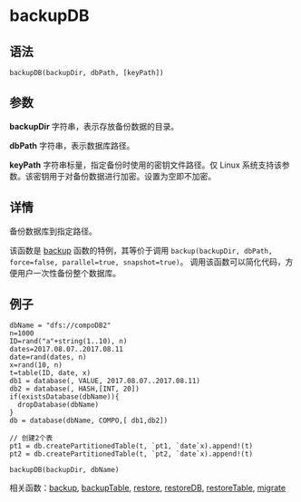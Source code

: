 # backupDB

## 语法

`backupDB(backupDir, dbPath, [keyPath])`

## 参数

**backupDir** 字符串，表示存放备份数据的目录。

**dbPath** 字符串，表示数据库路径。

**keyPath** 字符串标量，指定备份时使用的密钥文件路径。仅 Linux 系统支持该参数。该密钥用于对备份数据进行加密。设置为空即不加密。

## 详情

备份数据库到指定路径。

该函数是 [backup](backup.html) 函数的特例，其等价于调用
`backup(backupDir, dbPath, force=false, parallel=true,
snapshot=true)`。 调用该函数可以简化代码，方便用户一次性备份整个数据库。

## 例子

```
dbName = "dfs://compoDB2"
n=1000
ID=rand("a"+string(1..10), n)
dates=2017.08.07..2017.08.11
date=rand(dates, n)
x=rand(10, n)
t=table(ID, date, x)
db1 = database(, VALUE, 2017.08.07..2017.08.11)
db2 = database(, HASH,[INT, 20])
if(existsDatabase(dbName)){
  dropDatabase(dbName)
}
db = database(dbName, COMPO,[ db1,db2])

// 创建2个表
pt1 = db.createPartitionedTable(t, `pt1, `date`x).append!(t)
pt2 = db.createPartitionedTable(t, `pt2, `date`x).append!(t)

backupDB(backupDir, dbName)
```

相关函数：[backup](backup.html), [backupTable](backupTable.html), [restore](../r/restore.html), [restoreDB](../r/restoreDB.html), [restoreTable](../r/restoreTable.html), [migrate](../m/migrate.html)

